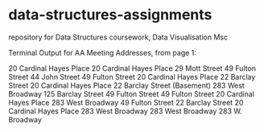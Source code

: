 # data-structures-assignments
repository for Data Structures coursework, Data Visualisation Msc

Terminal Output for AA Meeting Addresses, from page 1:

20 Cardinal Hayes Place
20 Cardinal Hayes Place
29 Mott Street
49 Fulton Street
44 John Street
49 Fulton Street
20 Cardinal Hayes Place
22 Barclay Street
20 Cardinal Hayes Place
22 Barclay Street (Basement)
283 West Broadway
125 Barclay Street
49 Fulton Street
49 Fulton Street
20 Cardinal Hayes Place
283 West Broadway
49 Fulton Street
22 Barclay Street
20 Cardinal Hayes Place
283 West Broadway
283 West Broadway
283 W. Broadway